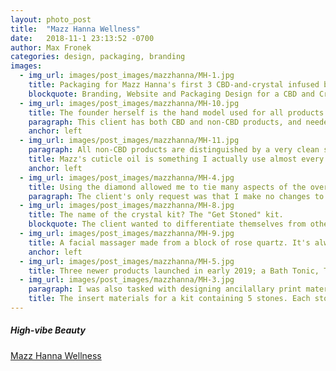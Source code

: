 ```yaml
---
layout: photo_post
title:  "Mazz Hanna Wellness"
date:   2018-11-1 23:13:52 -0700
author: Max Fronek
categories: design, packaging, branding
images:
  - img_url: images/post_images/mazzhanna/MH-1.jpg
    title: Packaging for Mazz Hanna's first 3 CBD-and-crystal infused beauty products
    blockquote: Branding, Website and Packaging Design for a CBD and Crystal Infused Beauty Line.
  - img_url: images/post_images/mazzhanna/MH-10.jpg
    title: The founder herself is the hand model used for all products.
    paragraph: This client has both CBD and non-CBD products, and needed a way to differentiate the two quickly and obviously. I gave all CBD-infused products a line pattern inspiried by sacred geometry and a color that corresponds to the crystal infusion. 
    anchor: left
  - img_url: images/post_images/mazzhanna/MH-11.jpg
    paragraph: All non-CBD products are distinguished by a very clean style, and the color is used to accent the text, instead of on the box itself.
    title: Mazz's cuticle oil is something I actually use almost every day. &num;notanad
    anchor: left
  - img_url: images/post_images/mazzhanna/MH-4.jpg
    title: Using the diamond allowed me to tie many aspects of the overall design together, creating a cohesive look while allowing for creativity.
    paragraph: The client's only request was that I make no changes to the logo itself. I was fine with this, because I thought the combination of the A's in the name created the perfect motif to tie the product lines together. It carries through almost all elements of the design, from the website to the packaging to any other printed materials.
  - img_url: images/post_images/mazzhanna/MH-8.jpg
    title: The name of the crystal kit? The "Get Stoned" kit.
    blockquote: The client wanted to differentiate themselves from other companies in the space by maintaining an ultra-clean, ultra-sophisticated look.
  - img_url: images/post_images/mazzhanna/MH-9.jpg
    title: A facial massager made from a block of rose quartz. It's always cool to the touch. Maybe it's magic...
    anchor: left
  - img_url: images/post_images/mazzhanna/MH-5.jpg
    title: Three newer products launched in early 2019; a Bath Tonic, Tub Tea and Lip Balm 
  - img_url: images/post_images/mazzhanna/MH-3.jpg
    paragraph: I was also tasked with designing ancilallary print materials, like insert and thank you cards, and special signage for events.
    title: The insert materials for a kit containing 5 stones. Each stone had different properties, explained on the card.
---
```


##### High-vibe Beauty
[Mazz Hanna Wellness](http://mazzhanna.com)
